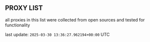 ## PROXY LIST

all proxies in this list were collected from open sources and tested for functionality

last update: `2025-03-30 13:36:27.962194+00:00` UTC
